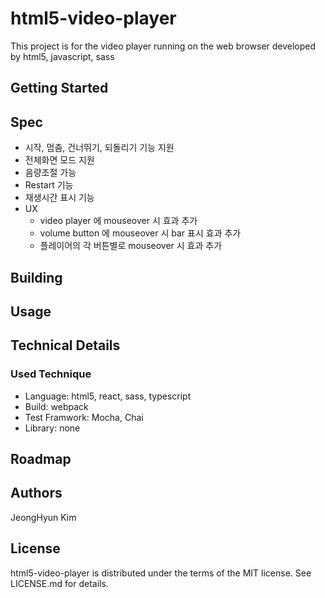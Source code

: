 # html5-video-player
This project is for the video player running on the web browser developed by html5, javascript, sass

## Getting Started

## Spec 
- 시작, 멈춤, 건너뛰기, 되돌리기 기능 지원
- 전체화면 모드 지원
- 음량조절 가능
- Restart 기능
- 재생시간 표시 기능
- UX
    - video player 에 mouseover 시 효과 추가
    - volume button 에 mouseover 시 bar 표시 효과 추가
    - 플레이어의 각 버튼별로 mouseover 시 효과 추가

## Building

## Usage

## Technical Details

### Used Technique
 - Language: html5, react, sass, typescript 
 - Build: webpack
 - Test Framwork: Mocha, Chai
 - Library: none

## Roadmap

## Authors
JeongHyun Kim

## License
html5-video-player is distributed under the terms of the MIT license. See LICENSE.md for details.